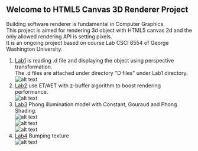 ## Welcome to HTML5 Canvas 3D Renderer Project
Building software renderer is fundamental in Computer Graphics.<br>
This project is aimed for rendering 3d object with HTML5 canvas 2d and the only allowed rendering API is setting pixels.<br>
It is an ongoing project based on course Lab CSCI 6554 of George Washington University.<br>
1. [Lab1](https://yuandong-chen.github.io/GraphicsLab/Lab1/index.html) is reading .d file and displaying the object using perspective transformation. <br>
The .d files are attached under directory "D files" under Lab1 directory.<br>
![alt text](https://yuandong-chen.github.io/GraphicsLab/Lab1/HW1.gif) <br>
2. [Lab2](https://yuandong-chen.github.io/GraphicsLab/Lab2/index.html) use ET/AET with z-buffer algorithm to boost rendering performance. <br>
![alt text](https://yuandong-chen.github.io/GraphicsLab/Lab2/HW2.gif) <br>
3. [Lab3](https://yuandong-chen.github.io/GraphicsLab/Lab3/index.html) Phong illumination model with Constant, Gouraud and Phong Shading. <br>
![alt text](https://yuandong-chen.github.io/GraphicsLab/Lab3/Constant.gif) <br>
![alt text](https://yuandong-chen.github.io/GraphicsLab/Lab3/Gouraud.gif) <br>
![alt text](https://yuandong-chen.github.io/GraphicsLab/Lab3/Phong.gif) <br>
4. [Lab4](https://yuandong-chen.github.io/GraphicsLab/Lab4/index.html) Bumping texture<br>
![alt text](https://yuandong-chen.github.io/GraphicsLab/Lab4/Rotten_iron_donut.gif) <br>

